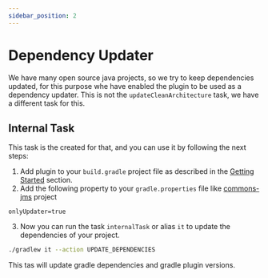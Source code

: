 ```yaml
---
sidebar_position: 2
---
```


# Dependency Updater

We have many open source java projects, so we try to keep dependencies updated, for this purpose whe have enabled the
plugin to be used as a dependency updater. This is not the `updateCleanArchitecture` task, we have a different task for
this.

## Internal Task

This task is the created for that, and you can use it by following the next steps:

1. Add plugin to your `build.gradle` project file as described in the [Getting Started](/docs/2-getting-started.md)
   section.
2. Add the following property to your `gradle.properties` file
   like [commons-jms](https://github.com/bancolombia/commons-jms/blob/main/gradle.properties) project

```properties
onlyUpdater=true
```

3. Now you can run the task `internalTask` or alias `it` to update the dependencies of your project.

```bash
./gradlew it --action UPDATE_DEPENDENCIES
```

This tas will update gradle dependencies and gradle plugin versions.